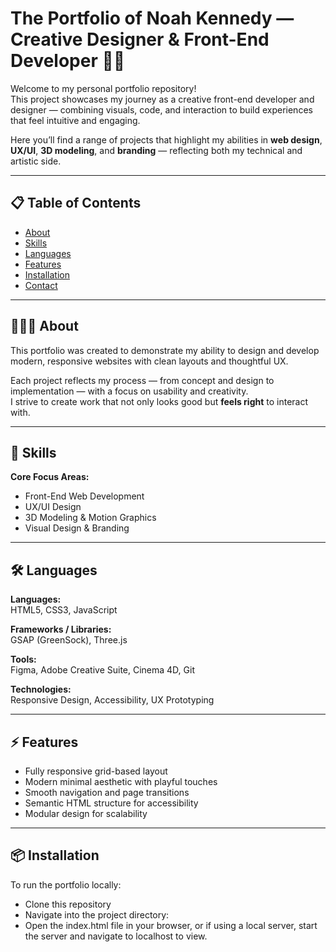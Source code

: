 # The Portfolio of Noah Kennedy — Creative Designer & Front-End Developer 🎨🚀

Welcome to my personal portfolio repository!  
This project showcases my journey as a creative front-end developer and designer — combining visuals, code, and interaction to build experiences that feel intuitive and engaging.  

Here you’ll find a range of projects that highlight my abilities in **web design**, **UX/UI**, **3D modeling**, and **branding** — reflecting both my technical and artistic side.

---

## 📋 Table of Contents
- [About](#about-)
- [Skills](#skills-)
- [Languages](#languages-)
- [Features](#features-)
- [Installation](#installation-)
- [Contact](#contact-)

---

## 👨🏻‍💻 About
This portfolio was created to demonstrate my ability to design and develop modern, responsive websites with clean layouts and thoughtful UX.  

Each project reflects my process — from concept and design to implementation — with a focus on usability and creativity.  
I strive to create work that not only looks good but **feels right** to interact with.

---

## 🥷 Skills

**Core Focus Areas:**
- Front-End Web Development  
- UX/UI Design  
- 3D Modeling & Motion Graphics  
- Visual Design & Branding  

---

## 🛠️ Languages

**Languages:**  
HTML5, CSS3, JavaScript  

**Frameworks / Libraries:**  
GSAP (GreenSock), Three.js 

**Tools:**  
Figma, Adobe Creative Suite, Cinema 4D, Git  

**Technologies:**  
Responsive Design, Accessibility, UX Prototyping  

---

## ⚡ Features
- Fully responsive grid-based layout  
- Modern minimal aesthetic with playful touches  
- Smooth navigation and page transitions
- Semantic HTML structure for accessibility  
- Modular design for scalability  

---

## 📦 Installation
To run the portfolio locally:

- Clone this repository
- Navigate into the project directory:
- Open the index.html file in your browser, or if using a local server, start the server and navigate to localhost to view.
  

